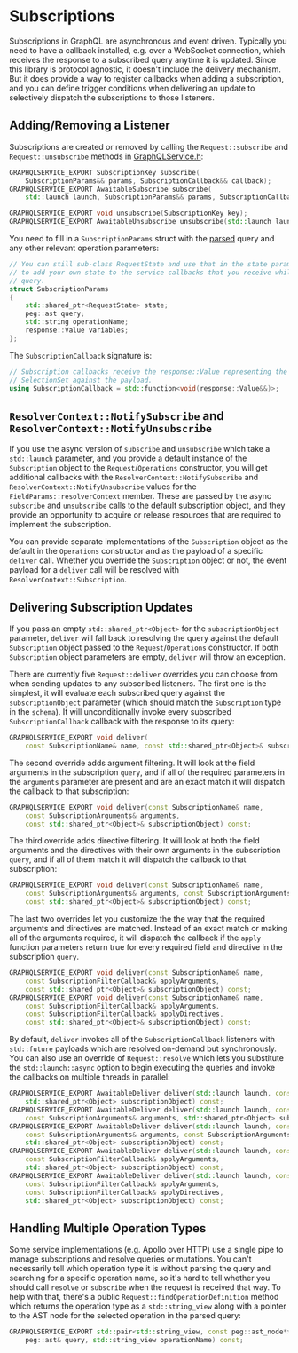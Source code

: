# Subscriptions

Subscriptions in GraphQL are asynchronous and event driven. Typically you need
to have a callback installed, e.g. over a WebSocket connection, which receives
the response to a subscribed query anytime it is updated. Since this library
is protocol agnostic, it doesn't include the delivery mechanism. But it does
provide a way to register callbacks when adding a subscription, and you can
define trigger conditions when delivering an update to selectively dispatch
the subscriptions to those listeners.

## Adding/Removing a Listener

Subscriptions are created or removed by calling the `Request::subscribe`
and `Request::unsubscribe` methods in [GraphQLService.h](../include/graphqlservice/GraphQLService.h):
```cpp
GRAPHQLSERVICE_EXPORT SubscriptionKey subscribe(
	SubscriptionParams&& params, SubscriptionCallback&& callback);
GRAPHQLSERVICE_EXPORT AwaitableSubscribe subscribe(
	std::launch launch, SubscriptionParams&& params, SubscriptionCallback&& callback);

GRAPHQLSERVICE_EXPORT void unsubscribe(SubscriptionKey key);
GRAPHQLSERVICE_EXPORT AwaitableUnsubscribe unsubscribe(std::launch launch, SubscriptionKey key);
```
You need to fill in a `SubscriptionParams` struct with the [parsed](./parsing.md)
query and any other relevant operation parameters:
```cpp
// You can still sub-class RequestState and use that in the state parameter to Request::subscribe
// to add your own state to the service callbacks that you receive while executing the subscription
// query.
struct SubscriptionParams
{
	std::shared_ptr<RequestState> state;
	peg::ast query;
	std::string operationName;
	response::Value variables;
};
```
The `SubscriptionCallback` signature is:
```cpp
// Subscription callbacks receive the response::Value representing the result of evaluating the
// SelectionSet against the payload.
using SubscriptionCallback = std::function<void(response::Value&&)>;
```

## `ResolverContext::NotifySubscribe` and `ResolverContext::NotifyUnsubscribe`

If you use the async version of `subscribe` and `unsubscribe` which take a
`std::launch` parameter, and you provide a default instance of the
`Subscription` object to the `Request`/`Operations` constructor, you will get
additional callbacks with the `ResolverContext::NotifySubscribe` and
`ResolverContext::NotifyUnsubscribe` values for the
`FieldParams::resolverContext` member. These are passed by the async
`subscribe` and `unsubscribe` calls to the default subscription object, and
they provide an opportunity to acquire or release resources that are required
to implement the subscription.

You can provide separate implementations of the `Subscription` object as the
default in the `Operations` constructor and as the payload of a specific
`deliver` call. Whether you override the `Subscription` object or not, the
event payload for a `deliver` call will be resolved with
`ResolverContext::Subscription`.

## Delivering Subscription Updates

If you pass an empty `std::shared_ptr<Object>` for the `subscriptionObject`
parameter, `deliver` will fall back to resolving the query against the default
`Subscription` object passed to the `Request`/`Operations` constructor. If both
`Subscription` object parameters are empty, `deliver` will throw an exception.

There are currently five `Request::deliver` overrides you can choose from when
sending updates to any subscribed listeners. The first one is the simplest,
it will evaluate each subscribed query against the `subscriptionObject`
parameter (which should match the `Subscription` type in the `schema`). It will
unconditionally invoke every subscribed `SubscriptionCallback` callback with
the response to its query:
```cpp
GRAPHQLSERVICE_EXPORT void deliver(
	const SubscriptionName& name, const std::shared_ptr<Object>& subscriptionObject) const;
```

The second override adds argument filtering. It will look at the field 
arguments in the subscription `query`, and if all of the required parameters
in the `arguments` parameter are present and are an exact match it will
dispatch the callback to that subscription:
```cpp
GRAPHQLSERVICE_EXPORT void deliver(const SubscriptionName& name,
	const SubscriptionArguments& arguments,
	const std::shared_ptr<Object>& subscriptionObject) const;
```

The third override adds directive filtering. It will look at both the field
arguments and the directives with their own arguments in the subscription
`query`, and if all of them match it will dispatch the callback to that
subscription:
```cpp
GRAPHQLSERVICE_EXPORT void deliver(const SubscriptionName& name,
	const SubscriptionArguments& arguments, const SubscriptionArguments& directives,
	const std::shared_ptr<Object>& subscriptionObject) const;
```

The last two overrides let you customize the the way that the required
arguments and directives are matched. Instead of an exact match or making all
of the arguments required, it will dispatch the callback if the `apply`
function parameters return true for every required field and directive in the
subscription `query`.
```cpp
GRAPHQLSERVICE_EXPORT void deliver(const SubscriptionName& name,
	const SubscriptionFilterCallback& applyArguments,
	const std::shared_ptr<Object>& subscriptionObject) const;
GRAPHQLSERVICE_EXPORT void deliver(const SubscriptionName& name,
	const SubscriptionFilterCallback& applyArguments,
	const SubscriptionFilterCallback& applyDirectives,
	const std::shared_ptr<Object>& subscriptionObject) const;
```

By default, `deliver` invokes all of the `SubscriptionCallback` listeners with
`std::future` payloads which are resolved on-demand but synchronously. You can
also use an override of `Request::resolve` which lets you substitute the
`std::launch::async` option to begin executing the queries and invoke the
callbacks on multiple threads in parallel:
```cpp
GRAPHQLSERVICE_EXPORT AwaitableDeliver deliver(std::launch launch, const SubscriptionName& name,
	std::shared_ptr<Object> subscriptionObject) const;
GRAPHQLSERVICE_EXPORT AwaitableDeliver deliver(std::launch launch, const SubscriptionName& name,
	const SubscriptionArguments& arguments, std::shared_ptr<Object> subscriptionObject) const;
GRAPHQLSERVICE_EXPORT AwaitableDeliver deliver(std::launch launch, const SubscriptionName& name,
	const SubscriptionArguments& arguments, const SubscriptionArguments& directives,
	std::shared_ptr<Object> subscriptionObject) const;
GRAPHQLSERVICE_EXPORT AwaitableDeliver deliver(std::launch launch, const SubscriptionName& name,
	const SubscriptionFilterCallback& applyArguments,
	std::shared_ptr<Object> subscriptionObject) const;
GRAPHQLSERVICE_EXPORT AwaitableDeliver deliver(std::launch launch, const SubscriptionName& name,
	const SubscriptionFilterCallback& applyArguments,
	const SubscriptionFilterCallback& applyDirectives,
	std::shared_ptr<Object> subscriptionObject) const;
```

## Handling Multiple Operation Types

Some service implementations (e.g. Apollo over HTTP) use a single pipe to
manage subscriptions and resolve queries or mutations. You can't necessarily
tell which operation type it is without parsing the query and searching for
a specific operation name, so it's hard to tell whether you should call
`resolve` or `subscribe` when the request is received that way. To help with
that, there's a public `Request::findOperationDefinition` method which returns
the operation type as a `std::string_view` along with a pointer to the AST node
for the selected operation in the parsed query:
```cpp
GRAPHQLSERVICE_EXPORT std::pair<std::string_view, const peg::ast_node*> findOperationDefinition(
	peg::ast& query, std::string_view operationName) const;
```